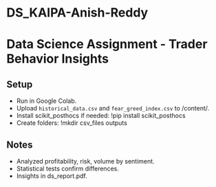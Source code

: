 # DS_KAIPA-Anish-Reddy
# Data Science Assignment - Trader Behavior Insights

## Setup
- Run in Google Colab.
- Upload `historical_data.csv` and `fear_greed_index.csv` to /content/.
- Install scikit_posthocs if needed: !pip install scikit_posthocs
- Create folders: !mkdir csv_files outputs

## Notes
- Analyzed profitability, risk, volume by sentiment.
- Statistical tests confirm differences.
- Insights in ds_report.pdf.
